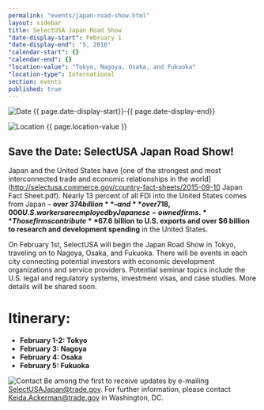 ```yaml
---
permalink: "events/japan-road-show.html"
layout: sidebar
title: SelectUSA Japan Road Show
"date-display-start": February 1
"date-display-end": "5, 2016"
"calendar-start": {}
"calendar-end": {}
"location-value": "Tokyo, Nagoya, Osaka, and Fukuoka"
"location-type": International
section: events
published: true
---
```









![Date](https://google.github.io/material-design-icons/action/svg/design/ic_event_24px.svg "Date") {{ page.date-display-start}}-{{ page.date-display-end}}

![Location](http://google.github.io/material-design-icons/social/svg/design/ic_location_city_24px.svg "Location") {{ page.location-value }}

## Save the Date: SelectUSA Japan Road Show!

Japan and the United States have [one of the strongest and most interconnected trade and economic relationships in the world](http://selectusa.commerce.gov/country-fact-sheets/2015-09-10 Japan Fact Sheet.pdf). Nearly 13 percent of all FDI into the United States comes from Japan – **over $374 billion** – and **over 718,000 U.S. workers are employed by Japanese-owned firms.** Those firms contribute **$67.6 billion to U.S. exports and over $6 billion to research and development spending** in the United States.  

On February 1st, SelectUSA will begin the Japan Road Show in Tokyo, traveling on to Nagoya, Osaka, and Fukuoka. There will be events in each city connecting potential investors with economic development organizations and service providers. Potential seminar topics include the U.S. legal and regulatory systems, investment visas, and case studies. More details will be shared soon.  

# Itinerary:
* **February 1-2: Tokyo** 
* **February 3: Nagoya** 
* **February 4: Osaka** 
* **February 5: Fukuoka** 


![Contact](https://google.github.io/material-design-icons/action/svg/design/ic_question_answer_24px.svg "Contact") Be among the first to receive updates by e-mailing [SelectUSAJapan@trade.gov](mailto:selectusajapan@trade.gov). For further information, please contact [Keida.Ackerman@trade.gov](mailto:keida.ackerman@trade.gov) in Washington, DC.
